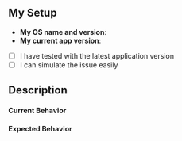 ## My Setup

[instruction]: # (Answer the questions below about your current setup)

 - __My OS name and version__:
 - __My current app version__:

[instruction]: # (Answer the questions below by checking items with x, like [x] )

- [ ] I have tested with the latest application version
- [ ] I can simulate the issue easily

## Description

[instruction]: # (Add more information about your issue and how to simulate the problem if it is possible)

#### Current Behavior

[instruction]: # (Explain the current bahavior and attacth screen shots if it is possible)

#### Expected Behavior

[instruction]: # (Explain the expected bahavior and attacth screen shots if it is possible)

